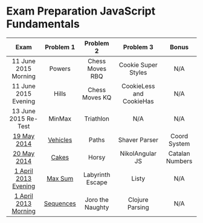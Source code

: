 # Exam Preparation JavaScript Fundamentals

| Exam | Problem 1 | Problem 2 | Problem 3 | Bonus |
| :-: | :-: | :-: | :-: | :-: |
| 11 June 2015 Morning | Powers | Chess Moves RBQ | Cookie Super Styles | N/A |
| 11 June 2015 Evening | Hills | Chess Moves KQ | CookieLess and CookieHas | N/A |
| 13 June 2015 Re-Test | MinMax | Triathlon | N/A | N/A |
| [19 May 2014](http://bgcoder.com/Contests/Practice/Index/187) | [Vehicles](./Vehicles) | Paths | Shaver Parser | Coord System |
| [20 May 2014](http://bgcoder.com/Contests/Practice/Index/189) | [Cakes](./Cakes) | Horsy | NikolAngular JS | Catalan Numbers |
| [1 April 2013 Evening](http://bgcoder.com/Contests/Practice/Index/75) | [Max Sum](./MaxSum) | Labyrinth Escape | Listy | N/A |
| [1 April 2013 Morning](http://bgcoder.com/Contests/Practice/Index/74) | [Sequences](./Sequences) | Joro the Naughty | Clojure Parsing | N/A |